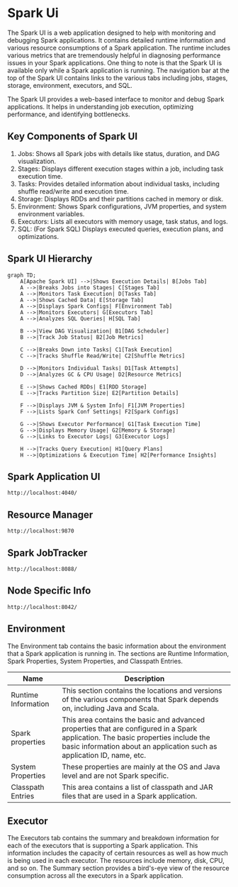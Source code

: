 # Spark Ui

The Spark UI is a web application designed to help with monitoring and debugging
Spark applications.
It contains detailed runtime information and various resource
consumptions of a Spark application.
The runtime includes various metrics that are tremendously helpful in diagnosing performance issues in your Spark applications.
One thing to note is that the Spark UI is available only while a Spark application is running.
The navigation bar at the top of the Spark UI contains links to the various tabs including jobs, stages, storage, environment, executors, and SQL.

The Spark UI provides a web-based interface to monitor and debug Spark applications. It helps in understanding job execution, optimizing performance, and identifying bottlenecks.

## Key Components of Spark UI

1. Jobs: Shows all Spark jobs with details like status, duration, and DAG visualization.
2. Stages: Displays different execution stages within a job, including task execution time.
3. Tasks: Provides detailed information about individual tasks, including shuffle read/write and execution time.
4. Storage: Displays RDDs and their partitions cached in memory or disk.
5. Environment: Shows Spark configurations, JVM properties, and system environment variables.
6. Executors: Lists all executors with memory usage, task status, and logs.
7. SQL: (For Spark SQL) Displays executed queries, execution plans, and optimizations.

## Spark UI Hierarchy

```mermaid
graph TD;
    A[Apache Spark UI] -->|Shows Execution Details| B[Jobs Tab]
    A -->|Breaks Jobs into Stages| C[Stages Tab]
    A -->|Monitors Task Execution| D[Tasks Tab]
    A -->|Shows Cached Data| E[Storage Tab]
    A -->|Displays Spark Configs| F[Environment Tab]
    A -->|Monitors Executors| G[Executors Tab]
    A -->|Analyzes SQL Queries| H[SQL Tab]

    B -->|View DAG Visualization| B1[DAG Scheduler]
    B -->|Track Job Status| B2[Job Metrics]

    C -->|Breaks Down into Tasks| C1[Task Execution]
    C -->|Tracks Shuffle Read/Write| C2[Shuffle Metrics]

    D -->|Monitors Individual Tasks| D1[Task Attempts]
    D -->|Analyzes GC & CPU Usage| D2[Resource Metrics]

    E -->|Shows Cached RDDs| E1[RDD Storage]
    E -->|Tracks Partition Size| E2[Partition Details]

    F -->|Displays JVM & System Info| F1[JVM Properties]
    F -->|Lists Spark Conf Settings| F2[Spark Configs]

    G -->|Shows Executor Performance| G1[Task Execution Time]
    G -->|Displays Memory Usage| G2[Memory & Storage]
    G -->|Links to Executor Logs| G3[Executor Logs]

    H -->|Tracks Query Execution| H1[Query Plans]
    H -->|Optimizations & Execution Time| H2[Performance Insights]
```

## Spark Application UI

```text
http://localhost:4040/
```

## Resource Manager

    http://localhost:9870

## Spark JobTracker

    http://localhost:8088/

## Node Specific Info

    http://localhost:8042/

## Environment

The Environment tab contains the basic information about the environment that a
Spark application is running in.
The sections are Runtime Information, Spark Properties, System Properties, and Classpath Entries.

| Name                | Description                                                                                                                                                                                                 |
|---------------------|-------------------------------------------------------------------------------------------------------------------------------------------------------------------------------------------------------------|
| Runtime Information | This section contains the locations and versions of the various components that Spark depends on, including Java and Scala.                                                                                 |
| Spark properties    | This area contains the basic and advanced properties that are configured in a Spark application. The basic properties include the basic information about an application such as application ID, name, etc. |
| System Properties   | These properties are mainly at the OS and Java level and are not Spark specific.                                                                                                                            |
| Classpath Entries   | This area contains a list of classpath and JAR files that are used in a Spark application.                                                                                                                  |

## Executor

The Executors tab contains the summary and breakdown information for each of the executors that is supporting a Spark application.
This information includes the capacity of certain resources as well as how much is being used in each executor.
The resources include memory, disk, CPU, and so on.
The Summary section provides a bird's-eye view of the resource consumption across all the executors in a Spark application.
